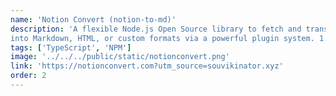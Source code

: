 ```yaml
---
name: 'Notion Convert (notion-to-md)'
description: 'A flexible Node.js Open Source library to fetch and transform Notion pages 
into Markdown, HTML, or custom formats via a powerful plugin system. 1.3k Stars, 67.1k Weekly downloads and Used by 11.2k repos'
tags: ['TypeScript', 'NPM']
image: '../../../public/static/notionconvert.png'
link: 'https://notionconvert.com?utm_source=souvikinator.xyz'
order: 2
---
```


